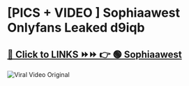 
 # [PICS + VIDEO ] Sophiaawest Onlyfans Leaked d9iqb

## <h2><a href="https://clipsfans.com/Sophiaawest&ref=git">🔗 Click to LINKS ⏩⏩ 👉 🟢 Sophiaawest </a></h2>

<a href="https://clipsfans.com/Sophiaawest&ref=git" rel="nofollow" data-target="animated-image.originalLink"><img src="https://i.ibb.co.com/xMMVF88/686577567.gif" alt="Viral Video Original" style="max-width: 100%; display: inline-block;" data-target="animated-image.originalImage"></a>

